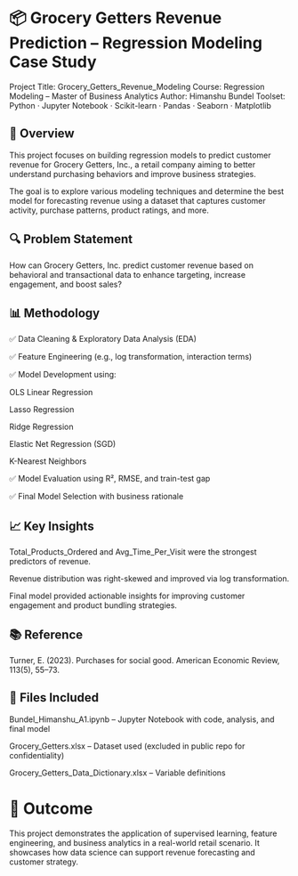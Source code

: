 # 📦 Grocery Getters Revenue Prediction – Regression Modeling Case Study
Project Title: Grocery_Getters_Revenue_Modeling
Course: Regression Modeling – Master of Business Analytics
Author: Himanshu Bundel
Toolset: Python · Jupyter Notebook · Scikit-learn · Pandas · Seaborn · Matplotlib

## 📌 Overview
This project focuses on building regression models to predict customer revenue for Grocery Getters, Inc., a retail company aiming to better understand purchasing behaviors and improve business strategies.

The goal is to explore various modeling techniques and determine the best model for forecasting revenue using a dataset that captures customer activity, purchase patterns, product ratings, and more.

## 🔍 Problem Statement
How can Grocery Getters, Inc. predict customer revenue based on behavioral and transactional data to enhance targeting, increase engagement, and boost sales?

## 📊 Methodology
✅ Data Cleaning & Exploratory Data Analysis (EDA)

✅ Feature Engineering (e.g., log transformation, interaction terms)

✅ Model Development using:

OLS Linear Regression

Lasso Regression

Ridge Regression

Elastic Net Regression (SGD)

K-Nearest Neighbors

✅ Model Evaluation using R², RMSE, and train-test gap

✅ Final Model Selection with business rationale

## 📈 Key Insights
Total_Products_Ordered and Avg_Time_Per_Visit were the strongest predictors of revenue.

Revenue distribution was right-skewed and improved via log transformation.

Final model provided actionable insights for improving customer engagement and product bundling strategies.

## 📚 Reference
Turner, E. (2023). Purchases for social good. American Economic Review, 113(5), 55–73.

## 📁 Files Included
Bundel_Himanshu_A1.ipynb – Jupyter Notebook with code, analysis, and final model

Grocery_Getters.xlsx – Dataset used (excluded in public repo for confidentiality)

Grocery_Getters_Data_Dictionary.xlsx – Variable definitions

# 🚀 Outcome
This project demonstrates the application of supervised learning, feature engineering, and business analytics in a real-world retail scenario. It showcases how data science can support revenue forecasting and customer strategy.
